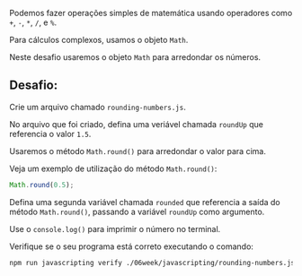Podemos fazer operações simples de matemática usando operadores como `+`, `-`, `*`, `/`, e `%`.

Para cálculos complexos, usamos o objeto `Math`.

Neste desafio usaremos o objeto `Math` para arredondar os números.

## Desafio:

Crie um arquivo chamado `rounding-numbers.js`.

No arquivo que foi criado, defina uma veriável chamada `roundUp` que referencia o valor `1.5`.

Usaremos o método `Math.round()` para arredondar o valor para cima.

Veja um exemplo de utilização do método `Math.round()`:

```js
Math.round(0.5);
```

Defina uma segunda variável chamada `rounded` que referencia a saída do método `Math.round()`, passando a variável `roundUp` como argumento.

Use o `console.log()` para imprimir o número no terminal.

Verifique se o seu programa está correto executando o comando:

```bash
npm run javascripting verify ./06week/javascripting/rounding-numbers.js
```

